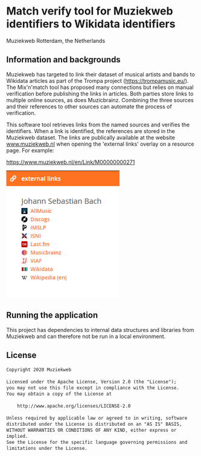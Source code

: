 # Match verify tool for Muziekweb identifiers to Wikidata identifiers

Muziekweb Rotterdam, the Netherlands

## Information and backgrounds

Muziekweb has targeted to link their dataset of musical artists and bands to 
Wikidata articles as part of the Trompa project (https://trompamusic.eu/). The 
Mix'n'match tool has proposed many connections but relies on manual 
verification before publishing the links in articles. Both parties store links 
to multiple online sources, as does Muzicbrainz. Combining the three sources 
and their references to other sources can automate the process of verification.

This software tool retrieves links from the named sources and verifies the 
identifiers. When a link is identified, the references are stored in the 
Muziekweb dataset. The links are publically available at the website 
www.muziekweb.nl when opening the 'external links' overlay on a resource page. 
For example:

https://www.muziekweb.nl/en/Link/M00000000271

![Links example](https://raw.githubusercontent.com/CasperCDR/wikidata-match-verify/main/external-links.png "Example of external links on Muziekweb")

## Running the application

This project has dependencies to internal data structures and libraries from 
Muziekweb and can therefore not be run in a local environment. 

## License

```
Copyright 2020 Muziekweb

Licensed under the Apache License, Version 2.0 (the "License");
you may not use this file except in compliance with the License.
You may obtain a copy of the License at

    http://www.apache.org/licenses/LICENSE-2.0

Unless required by applicable law or agreed to in writing, software
distributed under the License is distributed on an "AS IS" BASIS,
WITHOUT WARRANTIES OR CONDITIONS OF ANY KIND, either express or implied.
See the License for the specific language governing permissions and
limitations under the License.
```
